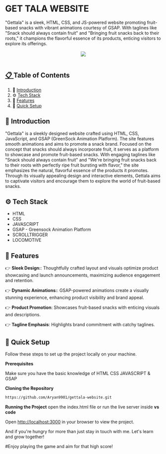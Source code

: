 <div align="center">
     <h1 align="left">GET TALA WEBSITE</h1>

   <div align="left">
       "Gettala" is a sleek, HTML, CSS, and JS-powered website promoting fruit-based snacks with vibrant animations courtesy of GSAP. With taglines like "Snack should always contain fruit" and "Bringing fruit snacks back to their roots," it champions the flavorful essence of its products, enticing visitors to explore its offerings.
    </div>
    <br />
    <a href="https://aryan9901.github.io/gettala-website/" target="_blank">
      <img src="https://github.com/Aryan9901/gettala-website/blob/main/gettala.gif"center">
  <br />
  <br />
</div>

## 📋 <a name="table">Table of Contents</a>

1. 🤖 [Introduction](#introduction)
2. ⚙️ [Tech Stack](#tech-stack)
3. 🔋 [Features](#features)
4. 🤸 [Quick Setup](#quick-setup)

## <a name="introduction">🤖 Introduction</a>

"Gettala" is a sleekly designed website crafted using HTML, CSS, JavaScript, and GSAP (GreenSock Animation Platform). The site features smooth animations and aims to promote a snack brand. Focused on the concept that snacks should always incorporate fruit, it serves as a platform to showcase and promote fruit-based snacks. With engaging taglines like "Snack should always contain fruit" and "We're bringing fruit snacks back to their roots with perfectly ripe fruit bursting with flavor," the site emphasizes the natural, flavorful essence of the products it promotes. Through its visually appealing design and interactive elements, Gettala aims to captivate visitors and encourage them to explore the world of fruit-based snacks.

## <a name="tech-stack">⚙️ Tech Stack</a>

- HTML
- CSS
- JAVASCRIPT
- GSAP - Greensock Animation Platform
- SCROLLTRIGGER
- LOCOMOTIVE

## <a name="features">🔋 Features</a>

👉 **Sleek Design:**: Thoughtfully crafted layout and visuals optimize product showcasing and launch announcements, maximizing audience engagement and retention.

👉 **Dynamic Animations:**:  GSAP-powered animations create a visually stunning experience, enhancing product visibility and brand appeal.

👉 **Product Promotion**:  Showcases fruit-based snacks with enticing visuals and descriptions.

👉 **Tagline Emphasis**:  Highlights brand commitment with catchy taglines.


## <a name="quick-setup">🤸 Quick Setup</a>

Follow these steps to set up the project locally on your machine.

**Prerequisites**

Make sure you have the basic knowledge of HTML CSS JAVASCRIPT & GSAP

**Cloning the Repository**

```bash
https://github.com/Aryan9901/gettala-website.git
```

**Running the Project**
open the index.html file or run the live server inside **vs code**

Open [http://localhost:3000](http://localhost:3000) in your browser to view the project.

And if you're hungry for more than just stay in touch with me. Let's learn and grow together!

#Enjoy playing the game and aim for that high score!
